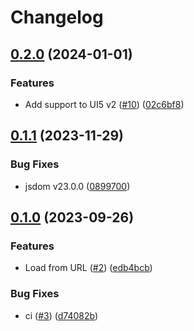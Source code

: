 # Changelog

## [0.2.0](https://github.com/mauriciolauffer/vitest-environment-ui5/compare/v0.1.1...v0.2.0) (2024-01-01)


### Features

* Add support to UI5 v2 ([#10](https://github.com/mauriciolauffer/vitest-environment-ui5/issues/10)) ([02c6bf8](https://github.com/mauriciolauffer/vitest-environment-ui5/commit/02c6bf81c6fd61b617663f89c3472521fc48940b))

## [0.1.1](https://github.com/mauriciolauffer/vitest-environment-ui5/compare/v0.1.0...v0.1.1) (2023-11-29)


### Bug Fixes

* jsdom v23.0.0 ([0899700](https://github.com/mauriciolauffer/vitest-environment-ui5/commit/08997006591cd068c58151e3c9fa79bc3ca7a430))

## [0.1.0](https://github.com/mauriciolauffer/vitest-environment-ui5/compare/v0.0.1...v0.1.0) (2023-09-26)


### Features

* Load from URL ([#2](https://github.com/mauriciolauffer/vitest-environment-ui5/issues/2)) ([edb4bcb](https://github.com/mauriciolauffer/vitest-environment-ui5/commit/edb4bcb3b1cc21b376357dffc0fe11fb713e90c0))


### Bug Fixes

* ci ([#3](https://github.com/mauriciolauffer/vitest-environment-ui5/issues/3)) ([d74082b](https://github.com/mauriciolauffer/vitest-environment-ui5/commit/d74082b8c5306c662128f5600fa8a6cac042efc0))

